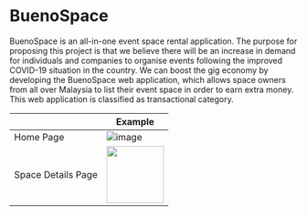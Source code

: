 # BuenoSpace

BuenoSpace is an all-in-one event space rental application. The purpose for proposing this project is that we believe there will be an increase in demand for individuals and companies to organise events following the improved COVID-19 situation in the country. We can boost the gig economy by developing the BuenoSpace web application, which allows space owners from all over Malaysia to list their event space in order to earn extra money. This web application is classified as transactional category.


|   | Example |
| ------------- | ------------- |
| Home Page  | ![image](https://user-images.githubusercontent.com/72374023/167628127-75ae3cc3-fc9c-48ec-a634-6d43b69d3123.png)  |
| Space Details Page  | <img src="https://user-images.githubusercontent.com/72374023/167628247-f4e08a0b-37ad-40c1-8737-432c7835aeb4.png" width="100" height="100">  |



